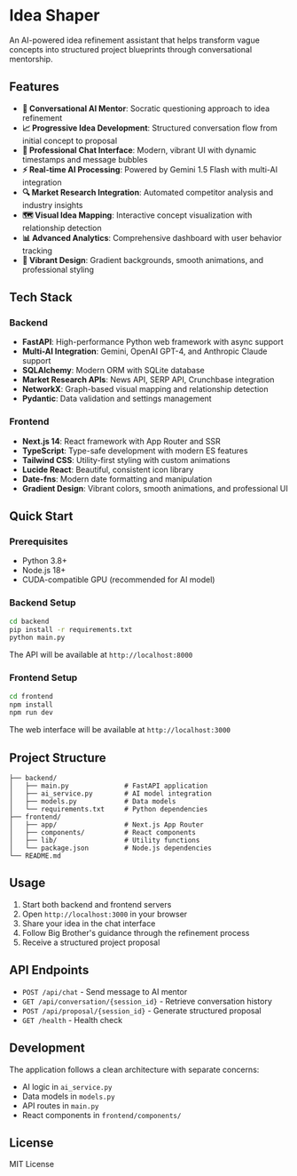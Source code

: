 # Idea Shaper

An AI-powered idea refinement assistant that helps transform vague concepts into structured project blueprints through conversational mentorship.

## Features

- **🧠 Conversational AI Mentor**: Socratic questioning approach to idea refinement
- **📈 Progressive Idea Development**: Structured conversation flow from initial concept to proposal
- **💬 Professional Chat Interface**: Modern, vibrant UI with dynamic timestamps and message bubbles
- **⚡ Real-time AI Processing**: Powered by Gemini 1.5 Flash with multi-AI integration
- **🔍 Market Research Integration**: Automated competitor analysis and industry insights
- **🗺️ Visual Idea Mapping**: Interactive concept visualization with relationship detection
- **📊 Advanced Analytics**: Comprehensive dashboard with user behavior tracking
- **🎨 Vibrant Design**: Gradient backgrounds, smooth animations, and professional styling

## Tech Stack

### Backend

- **FastAPI**: High-performance Python web framework with async support
- **Multi-AI Integration**: Gemini, OpenAI GPT-4, and Anthropic Claude support
- **SQLAlchemy**: Modern ORM with SQLite database
- **Market Research APIs**: News API, SERP API, Crunchbase integration
- **NetworkX**: Graph-based visual mapping and relationship detection
- **Pydantic**: Data validation and settings management

### Frontend

- **Next.js 14**: React framework with App Router and SSR
- **TypeScript**: Type-safe development with modern ES features
- **Tailwind CSS**: Utility-first styling with custom animations
- **Lucide React**: Beautiful, consistent icon library
- **Date-fns**: Modern date formatting and manipulation
- **Gradient Design**: Vibrant colors, smooth animations, and professional UI

## Quick Start

### Prerequisites

- Python 3.8+
- Node.js 18+
- CUDA-compatible GPU (recommended for AI model)

### Backend Setup

```bash
cd backend
pip install -r requirements.txt
python main.py
```

The API will be available at `http://localhost:8000`

### Frontend Setup

```bash
cd frontend
npm install
npm run dev
```

The web interface will be available at `http://localhost:3000`

## Project Structure

```
├── backend/
│   ├── main.py              # FastAPI application
│   ├── ai_service.py        # AI model integration
│   ├── models.py            # Data models
│   └── requirements.txt     # Python dependencies
├── frontend/
│   ├── app/                 # Next.js App Router
│   ├── components/          # React components
│   ├── lib/                 # Utility functions
│   └── package.json         # Node.js dependencies
└── README.md
```

## Usage

1. Start both backend and frontend servers
2. Open `http://localhost:3000` in your browser
3. Share your idea in the chat interface
4. Follow Big Brother's guidance through the refinement process
5. Receive a structured project proposal

## API Endpoints

- `POST /api/chat` - Send message to AI mentor
- `GET /api/conversation/{session_id}` - Retrieve conversation history
- `POST /api/proposal/{session_id}` - Generate structured proposal
- `GET /health` - Health check

## Development

The application follows a clean architecture with separate concerns:

- AI logic in `ai_service.py`
- Data models in `models.py`
- API routes in `main.py`
- React components in `frontend/components/`

## License

MIT License
